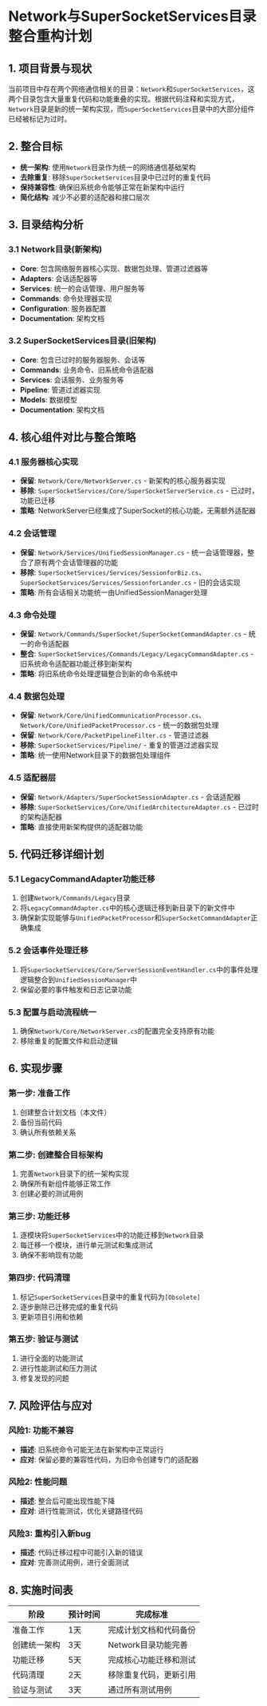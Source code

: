 # Network与SuperSocketServices目录整合重构计划

## 1. 项目背景与现状

当前项目中存在两个网络通信相关的目录：`Network`和`SuperSocketServices`，这两个目录包含大量重复代码和功能重叠的实现。根据代码注释和实现方式，`Network`目录是新的统一架构实现，而`SuperSocketServices`目录中的大部分组件已经被标记为过时。

## 2. 整合目标

- **统一架构**: 使用`Network`目录作为统一的网络通信基础架构
- **去除重复**: 移除`SuperSocketServices`目录中已过时的重复代码
- **保持兼容性**: 确保旧系统命令能够正常在新架构中运行
- **简化结构**: 减少不必要的适配器和接口层次

## 3. 目录结构分析

### 3.1 Network目录(新架构)
- **Core**: 包含网络服务器核心实现、数据包处理、管道过滤器等
- **Adapters**: 会话适配器等
- **Services**: 统一的会话管理、用户服务等
- **Commands**: 命令处理器实现
- **Configuration**: 服务器配置
- **Documentation**: 架构文档

### 3.2 SuperSocketServices目录(旧架构)
- **Core**: 包含已过时的服务器服务、会话等
- **Commands**: 业务命令、旧系统命令适配器
- **Services**: 会话服务、业务服务等
- **Pipeline**: 管道过滤器实现
- **Models**: 数据模型
- **Documentation**: 架构文档

## 4. 核心组件对比与整合策略

### 4.1 服务器核心实现
- **保留**: `Network/Core/NetworkServer.cs` - 新架构的核心服务器实现
- **移除**: `SuperSocketServices/Core/SuperSocketServerService.cs` - 已过时，功能已迁移
- **策略**: NetworkServer已经集成了SuperSocket的核心功能，无需额外适配器

### 4.2 会话管理
- **保留**: `Network/Services/UnifiedSessionManager.cs` - 统一会话管理器，整合了原有两个会话管理器的功能
- **移除**: `SuperSocketServices/Services/SessionforBiz.cs`、`SuperSocketServices/Services/SessionforLander.cs` - 旧的会话实现
- **策略**: 所有会话相关功能统一由UnifiedSessionManager处理

### 4.3 命令处理
- **保留**: `Network/Commands/SuperSocket/SuperSocketCommandAdapter.cs` - 统一的命令适配器
- **整合**: `SuperSocketServices/Commands/Legacy/LegacyCommandAdapter.cs` - 旧系统命令适配器功能迁移到新架构
- **策略**: 将旧系统命令处理逻辑整合到新的命令系统中

### 4.4 数据包处理
- **保留**: `Network/Core/UnifiedCommunicationProcessor.cs`、`Network/Core/UnifiedPacketProcessor.cs` - 统一的数据包处理
- **保留**: `Network/Core/PacketPipelineFilter.cs` - 管道过滤器
- **移除**: `SuperSocketServices/Pipeline/` - 重复的管道过滤器实现
- **策略**: 统一使用Network目录下的数据包处理组件

### 4.5 适配器层
- **保留**: `Network/Adapters/SuperSocketSessionAdapter.cs` - 会话适配器
- **移除**: `SuperSocketServices/Core/UnifiedArchitectureAdapter.cs` - 已过时的架构适配器
- **策略**: 直接使用新架构提供的适配器功能

## 5. 代码迁移详细计划

### 5.1 LegacyCommandAdapter功能迁移
1. 创建`Network/Commands/Legacy`目录
2. 将`LegacyCommandAdapter.cs`中的核心逻辑迁移到新目录下的新文件中
3. 确保新实现能够与`UnifiedPacketProcessor`和`SuperSocketCommandAdapter`正确集成

### 5.2 会话事件处理迁移
1. 将`SuperSocketServices/Core/ServerSessionEventHandler.cs`中的事件处理逻辑整合到`UnifiedSessionManager`中
2. 保留必要的事件触发和日志记录功能

### 5.3 配置与启动流程统一
1. 确保`Network/Core/NetworkServer.cs`的配置完全支持原有功能
2. 移除重复的配置文件和启动逻辑

## 6. 实现步骤

### 第一步: 准备工作
1. 创建整合计划文档（本文件）
2. 备份当前代码
3. 确认所有依赖关系

### 第二步: 创建整合目标架构
1. 完善`Network`目录下的统一架构实现
2. 确保所有新组件能够正常工作
3. 创建必要的测试用例

### 第三步: 功能迁移
1. 逐模块将`SuperSocketServices`中的功能迁移到`Network`目录
2. 每迁移一个模块，进行单元测试和集成测试
3. 确保不影响现有功能

### 第四步: 代码清理
1. 标记`SuperSocketServices`目录中的重复代码为`[Obsolete]`
2. 逐步删除已迁移完成的重复代码
3. 更新项目引用和依赖

### 第五步: 验证与测试
1. 进行全面的功能测试
2. 进行性能测试和压力测试
3. 修复发现的问题

## 7. 风险评估与应对

### 风险1: 功能不兼容
- **描述**: 旧系统命令可能无法在新架构中正常运行
- **应对**: 保留必要的兼容性代码，为旧命令创建专门的适配器

### 风险2: 性能问题
- **描述**: 整合后可能出现性能下降
- **应对**: 进行性能测试，优化关键路径代码

### 风险3: 重构引入新bug
- **描述**: 代码迁移过程中可能引入新的错误
- **应对**: 完善测试用例，进行全面测试

## 8. 实施时间表

| 阶段 | 预计时间 | 完成标准 |
|------|---------|---------|
| 准备工作 | 1天 | 完成计划文档和代码备份 |
| 创建统一架构 | 3天 | Network目录功能完善 |
| 功能迁移 | 5天 | 完成核心功能迁移和测试 |
| 代码清理 | 2天 | 移除重复代码，更新引用 |
| 验证与测试 | 3天 | 通过所有测试用例 |